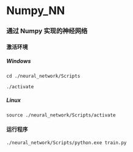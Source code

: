 # Numpy_NN

### 通过 Numpy 实现的神经网络

#### 激活环境

##### Windows

```shell
cd ./neural_network/Scripts
```

```shell
./activate
```

##### Linux

```shell
source ./neural_network/Scripts/activate
```

#### 运行程序

```shell
./neural_network/Scripts/python.exe train.py
```
